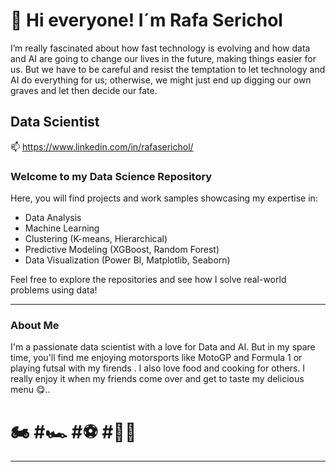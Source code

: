 # 👋 Hi everyone! I´m Rafa Serichol


I’m really fascinated about how fast technology is evolving and how data and AI are going to change our lives in the future, making things easier for us. But we have to be careful and resist the temptation to let technology and AI do everything for us; otherwise, we might just end up digging our own graves and let then decide our fate.


## Data Scientist

📫 https://www.linkedin.com/in/rafaserichol/

### Welcome to my Data Science Repository

Here, you will find projects and work samples showcasing my expertise in:

- Data Analysis
- Machine Learning
- Clustering (K-means, Hierarchical)
- Predictive Modeling (XGBoost, Random Forest)
- Data Visualization (Power BI, Matplotlib, Seaborn)

Feel free to explore the repositories and see how I solve real-world problems using data!

---

### About Me

I'm  a passionate data scientist with a love for Data and AI.  But in my spare time, you'll find me enjoying motorsports like MotoGP and Formula 1 or playing futsal with my firends . I also love food and cooking for others. I really enjoy it when my friends come over and get to taste my delicious menu 😋..

# 🏍️ #🏎️ #⚽ #👨‍🍳

---



